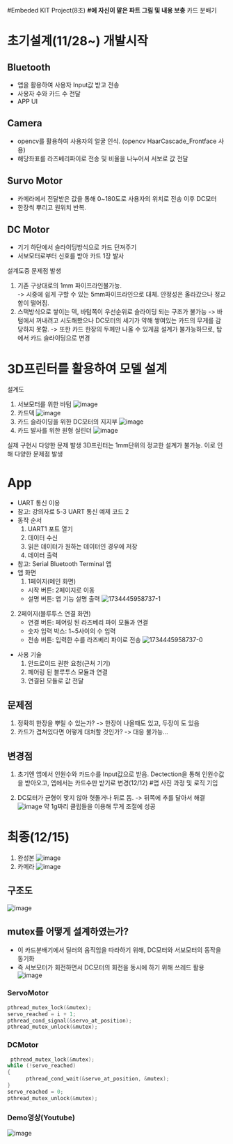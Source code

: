 #Embeded KIT Project(8조)
**#에 자신이 맡은 파트 그림 및 내용 보충**
카드 분배기

# 초기설계(11/28~) 개발시작
## Bluetooth 
- 앱을 활용하여 사용자 Input값 받고 전송
- 사용자 수와 카드 수 전달 
- APP UI
## Camera
- opencv를 활용하여 사용자의 얼굴 인식. (opencv HaarCascade_Frontface 사용)
- 해당좌표를 라즈베리파이로 전송 및 비율을 나누어서 서보로 값 전달
## Survo Motor
- 카메라에서 전달받은 값을 통해 0~180도로 사용자의 위치로 전송 이후 DC모터
- 한장씩 뿌리고 원위치 반복.
## DC Motor
- 기기 하단에서 슬라이딩방식으로 카드 던져주기
- 서보모터로부터 신호를 받아 카드 1장 발사


설계도중 문제점 발생

1. 기존 구상대로의 1mm 파이프라인불가능.  
-> 시중에 쉽게 구할 수 있는 5mm파이프라인으로 대체. 안정성은 올라갔으나 정교함이 떨어짐.
2. 스택방식으로 쌓이는 덱, 바텀쪽이 우선순위로 슬라이딩 되는 구조가 불가능
-> 바텀에서 꺼내려고 시도해봤으나 DC모터의 세기가 약해 쌓여있는 카드의 무게를 감당하지 못함. 
-> 또한 카드 한장의 두께만 나올 수 있게끔 설계가 불가능하므로, 탑에서 카드 슬라이딩으로 변경 

# 3D프린터를 활용하여 모델 설계
설계도
1. 서보모터를 위한 바텀
![image](https://github.com/user-attachments/assets/88834557-4756-470d-8b10-36896af8df37)
2. 카드덱
![image](https://github.com/user-attachments/assets/6499c3d8-b2e1-4d59-874d-8eac54819ade)
3. 카드 슬라이딩을 위한 DC모터의 지지부
![image](https://github.com/user-attachments/assets/7cc292a6-84c3-4d2e-b7a3-76a19c0b6e11)
4. 카드 발사를 위한 원형 실린더
![image](https://github.com/user-attachments/assets/9d7987f4-d08f-43d9-bc71-8bcd43a5e6c7)

실제 구현시 다양한 문제 발생
3D프린터는 1mm단위의 정교한 설계가 불가능. 이로 인해 다양한 문제점 발생

# App
 * UART 통신 이용
 * 참고: 강의자료 5-3 UART 통신 예제 코드 2
 * 동작 순서
   1. UART1 포트 열기
   2. 데이터 수신
   3. 읽은 데이터가 원하는 데이터인 경우에 저장
   4. 데이터 출력
 * 참고: Serial Bluetooth Terminal 앱
 * 앱 화면
    1. 1페이지(메인 화면)
      - 시작 버튼: 2페이지로 이동
      - 설명 버튼: 앱 기능 설명 출력
![1734445958737-1](https://github.com/user-attachments/assets/21f7a83d-1df3-4bcb-be1f-78ac0e5fe784)
  2. 2페이지(블루투스 연결 화면)
      - 연결 버튼: 페어링 된 라즈베리 파이 모듈과 연결
      - 숫자 입력 박스: 1~5사이의 수 입력
      - 전송 버튼: 입력한 수를 라즈베리 파이로 전송
![1734445958737-0](https://github.com/user-attachments/assets/0af7d213-2b35-4b2e-b85c-0cc636eee748)
 * 사용 기술
   1. 안드로이드 권한 요청(근처 기기)
   2. 페어링 된 블루투스 모듈과 연결
   3. 연결된 모듈로 값 전달 

## 문제점
1) 정확히 한장을 뿌릴 수 있는가?
-> 한장이 나올때도 있고, 두장이 도 있음
2) 카드가 겹쳐있다면 어떻게 대처할 것인가?
-> 대응 불가능...

## 변경점
1. 초기엔 앱에서 인원수와 카드수를 Input값으로 받음. 
Dectection을 통해 인원수값을 받아오고, 엡에서는 카드수만 받기로 변경(12/12)
#앱 사진 과정 및 로직 기입

2. DC모터가 균형이 맞지 않아 헛돌거나 뒤로 돔.
-> 뒤쪽에 추를 달아서 해결
![image](https://github.com/user-attachments/assets/b4f688cd-49fb-4d13-8e61-c7aaad2273ad)
약 1g짜리 클립들을 이용해 무게 조절에 성공

# 최종(12/15)
1. 완성본
![image](https://github.com/user-attachments/assets/10a6c95a-74f5-4bf8-860c-992cab3a0379)
2. 카메라
![image](https://github.com/user-attachments/assets/3f4b5313-11b8-4072-b476-f0c5ec201fc4)

## 구조도
![image](https://github.com/user-attachments/assets/637a5f62-8723-4eec-86e0-024c01724285)

## mutex를 어떻게 설계하였는가?
- 이 카드분배기에서 딜러의 움직임을 따라하기 위해, DC모터와 서보모터의 동작을 동기화
- 즉 서보모터가 회전하면서 DC모터의 회전을 동시에 하기 위해 쓰레드 활용
![image](https://github.com/user-attachments/assets/cf2e5445-803d-4f56-8d32-33d6b5e60730)
### ServoMotor
```c++
pthread_mutex_lock(&mutex);
servo_reached = i + 1;
pthread_cond_signal(&servo_at_position);
pthread_mutex_unlock(&mutex);
```
### DCMotor
```c++
 pthread_mutex_lock(&mutex);
while (!servo_reached)
{
      pthread_cond_wait(&servo_at_position, &mutex);
}
servo_reached = 0;
pthread_mutex_unlock(&mutex);
```
### Demo영상(Youtube)
![image](https://github.com/user-attachments/assets/9269e44c-bf87-46bb-bcef-e6a763f2947d)





